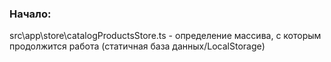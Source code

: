 ### Начало:

src\app\store\catalogProductsStore.ts - определение массива, с которым продолжится работа (статичная база данных/LocalStorage)
